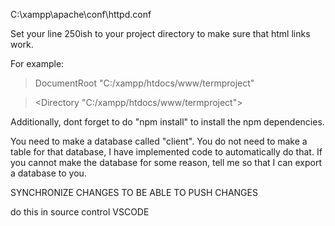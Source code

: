 C:\xampp\apache\conf\httpd.conf

Set your line 250ish to your project directory to make sure that html links work.

For example:

>DocumentRoot "C:/xampp/htdocs/www/termproject"

><Directory "C:/xampp/htdocs/www/termproject">


Additionally, dont forget to do "npm install" to install the npm dependencies.

You need to make a database called "client". You do not need to make a table for that database, I have implemented code to automatically do that. If you cannot make the database for some reason, tell me so that I can export a database to you.


SYNCHRONIZE CHANGES TO BE ABLE TO PUSH CHANGES

do this in source control VSCODE
